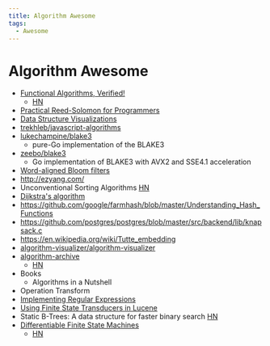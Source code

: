 ```yaml
---
title: Algorithm Awesome
tags:
  - Awesome
---
```


# Algorithm Awesome

- [Functional Algorithms, Verified!](https://functional-algorithms-verified.org/)
  - [HN](https://news.ycombinator.com/item?id=28884229)
- [Practical Reed-Solomon for Programmers](https://berthub.eu/articles/posts/reed-solomon-for-programmers/)
- [Data Structure Visualizations](https://www.cs.usfca.edu/~galles/visualization/Algorithms.html)
- [trekhleb/javascript-algorithms](https://github.com/trekhleb/javascript-algorithms)
- [lukechampine/blake3](https://github.com/lukechampine/blake3)
  - pure-Go implementation of the BLAKE3
- [zeebo/blake3](https://github.com/zeebo/blake3)
  - Go implementation of BLAKE3 with AVX2 and SSE4.1 acceleration
- [Word-aligned Bloom filters](https://lemire.me/blog/2021/10/03/word-aligned-bloom-filters/)
- http://ezyang.com/
- Unconventional Sorting Algorithms [HN](https://news.ycombinator.com/item?id=28946451)
- [Dijkstra's algorithm](https://en.wikipedia.org/wiki/Dijkstra%27s_algorithm)
- https://github.com/google/farmhash/blob/master/Understanding_Hash_Functions
- https://github.com/postgres/postgres/blob/master/src/backend/lib/knapsack.c
- https://en.wikipedia.org/wiki/Tutte_embedding
- [algorithm-visualizer/algorithm-visualizer](https://github.com/algorithm-visualizer/algorithm-visualizer)
- [algorithm-archive](https://www.algorithm-archive.org/)
  - [HN](https://news.ycombinator.com/item?id=29138991)
- Books
  - Algorithms in a Nutshell
- Operation Transform
- [Implementing Regular Expressions](https://swtch.com/~rsc/regexp/)
- [Using Finite State Transducers in Lucene](https://blog.mikemccandless.com/2010/12/using-finite-state-transducers-in.html)
- Static B-Trees: A data structure for faster binary search  [HN](https://news.ycombinator.com/item?id=30376140)
- [Differentiable Finite State Machines](https://google-research.github.io/self-organising-systems/2022/diff-fsm/)
  - [HN](https://news.ycombinator.com/item?id=31663702)
